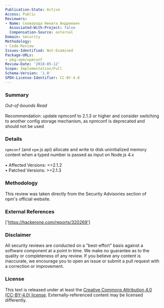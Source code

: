 ```yaml
---
Publication-State: Active
Access: Public
Reviewers:
- Name: Сковорода Никита Андреевич
  Associated-With-Project: false
  Compensation-Source: external
Domain: Security
Methodology:
- Code-Review
Issues-Identified: Not-Examined
Package-URLs:
- pkg:npm/npmconf
Review-Date: '2018-05-12'
Scope: Implementation/Full
Schema-Version: '1.0'
SPDX-License-Identifier: CC-BY-4.0
---
```

### Summary
*Out-of-bounds Read*<br><br>Recommendation: update npmconf to 2.1.3 or higher and consider switching to another config storage mechanism, as npmconf is deprecated and should not be used
### Details
`npmconf` (and `npm` js api) allocate and write to disk uninitialized memory content when a typed number is passed as input on Node.js 4.x
<br><br>• Affected Versions: <=2.1.2
<br>• Patched Versions: >=2.1.3
### Methodology
This review was taken directly from the Security Advisories section of npm's official website.
### External References
['https://hackerone.com/reports/320269']
### Disclaimer
All security reviews are conducted on a "best-effort" basis against a software component at a point in time. We make no guarantee as to the quality or completeness of any review. If you believe any content is inaccurate, we encourage you to open an issue or submit a pull request with a correction or improvement.
### License
This text is released under at least the [Creative Commons Attribution 4.0 (CC-BY-4.0) license](https://creativecommons.org/licenses/by/4.0/legalcode.txt). Externally-referenced content may be licensed differently.
